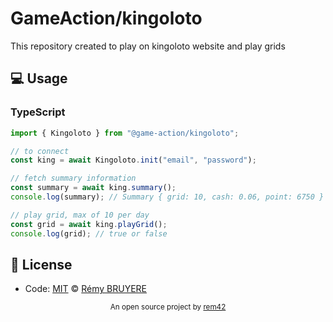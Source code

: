 # GameAction/kingoloto

This repository created to play on kingoloto website and play grids

## 💻 Usage

### TypeScript

```typescript
import { Kingoloto } from "@game-action/kingoloto";

// to connect
const king = await Kingoloto.init("email", "password");

// fetch summary information
const summary = await king.summary();
console.log(summary); // Summary { grid: 10, cash: 0.06, point: 6750 }

// play grid, max of 10 per day
const grid = await king.playGrid();
console.log(grid); // true or false
```

## 📄 License

- Code: [MIT](./LICENSE) © [Rémy BRUYERE](https://remy.ovh)

<p align="center">
  <sub>An open source project by <a href="https://remy.ovh">rem42</a></sub>
</p>
